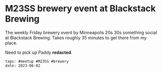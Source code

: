 # M23SS brewery event at Blackstack Brewing

The weekly Friday brewery event by Minneapolis 20s 30s something social
at Blackstack Brewing. Takes roughly 35 minutes to get there from my
place.

Need to pick up Paddy **redacted**.

    tags: #meetup #M23SS #brewery
    date: 2023-06-02
